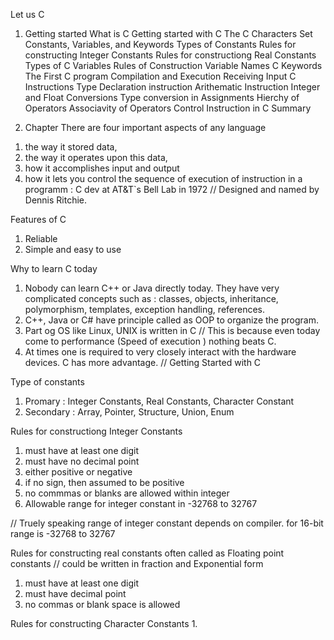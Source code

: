 Let us C 
1. Getting started 
 What is C 
 Getting started with C 
 The C Characters Set
 Constants, Variables, and Keywords
 Types of Constants
 Rules for constructing Integer Constants
 Rules for constructiong Real Constants
 Types of C Variables 
 Rules of Construction Variable Names 
 C Keywords
The First C program 
Compilation and Execution
Receiving Input
C Instructions 
 Type Declaration instruction
 Arithematic Instruction 
 Integer and Float Conversions 
 Type conversion in Assignments
 Hierchy of Operators 
 Associavity of Operators
Control Instruction in  C 
Summary 


1. Chapter 
  There are four important aspects of any language 
  1) the way it stored data, 
  2) the way it operates upon this data, 
  3) how it accomplishes input and output 
  4) how it lets you control the sequence of execution of instruction in a programm 
: C dev at AT&T`s Bell Lab in 1972 // Designed and named   by Dennis Ritchie. 

 Features of C 
1. Reliable 
2. Simple and easy to use 

Why to learn C today 
 1. Nobody can learn C++ or Java directly today. They have  very complicated concepts such as : classes, objects, inheritance, polymorphism, templates, exception handling, references. 
 2. C++, Java or C# have principle called as OOP to organize the program. 
 3. Part og OS like Linux, UNIX is written in C // This is because even today come to performance (Speed of execution ) nothing beats C. 
 4. At times one is required to very closely interact with the hardware devices. C has more advantage. 
//
 Getting Started with C 
 

Type of constants 
1. Promary : Integer Constants, Real Constants, Character Constant
2. Secondary : Array, Pointer, Structure, Union, Enum

Rules for constructiong Integer Constants 
1. must have at least one digit
2. must have no decimal point 
3. either positive or negative
4. if no sign, then assumed to be positive
5. no commmas or blanks are allowed within integer
6. Allowable range for integer constant in -32768 to 32767 

// Truely speaking range of integer constant depends on compiler. for 16-bit range is -32768 to 32767 

Rules for constructing real constants  often called as Floating point constants // could be written in fraction and Exponential form 
1. must have at least one digit 
2. must have decimal point 
3. no commas or blank space is allowed 


Rules for constructing Character Constants 
1. 